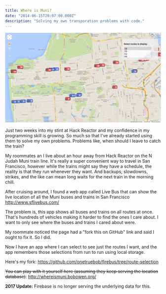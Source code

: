 ```yaml
---
title: Where is Muni?
date: "2014-06-15T20:07:00.000Z"
description: "Solving my own transporation problems with code."
---
```


![Where's Muni Screenshot](./muniapp-1.png)

Just two weeks into my stint at Hack Reactor and my confidence in my programming
skill is growing. So much so that I've already started using them to solve my
own problems. Problems like, when should I leave to catch the train?

My roommates an I live about an hour away from Hack Reactor on the N Judah Muni
train line. It's really a super convenient way to travel in San Francisco,
however while the trains might say they have a schedule, the reality is that
they run whenever they want. And backups, slowdowns, strikes, and the like can
mean long waits for the next train in the morning chill.

After cruising around, I found a web app called Live Bus that can show the live
location of all the Muni buses and trains in San Francisco
http://www.sflivebus.com/

The problem is, this app shows all buses and trains on all routes at once.
That's hundreds of vehicles making it harder to find the ones I care about. I
want to only see where the buses and trains I cared about were.

My roommate noticed the page had a \"fork this on GitHub\" link and said I ought
to fix it. So I did.

Now I have an app where I can select to see just the routes I want, and the app
remembers those selections from run to run using local storage.

Here's my fork:
https://github.com/onetruebob/firebus/tree/route-selection

~~You can play with it yourself here (assuming they keep serving the location database)~~:
http://whereismuni.bobowen.org/

**2017 Update:** Firebase is no longer serving the underlying data for this.

